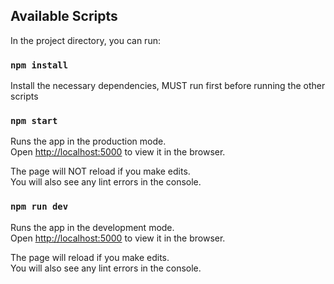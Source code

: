 ## Available Scripts

In the project directory, you can run:

### `npm install`

Install the necessary dependencies, MUST run first before running the other scripts

### `npm start`

Runs the app in the production mode.\
Open [http://localhost:5000](http://localhost:5000) to view it in the browser.

The page will NOT reload if you make edits.\
You will also see any lint errors in the console.

### `npm run dev`

Runs the app in the development mode.\
Open [http://localhost:5000](http://localhost:5000) to view it in the browser.

The page will reload if you make edits.\
You will also see any lint errors in the console.
